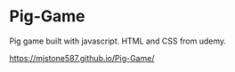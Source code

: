# Pig-Game
Pig game built with javascript. HTML and CSS from udemy.

https://mjstone587.github.io/Pig-Game/
